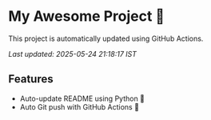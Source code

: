 # My Awesome Project 🚀

This project is automatically updated using GitHub Actions.

_Last updated: 2025-05-24 21:18:17 IST_

## Features
- Auto-update README using Python 🐍
- Auto Git push with GitHub Actions 🤖
